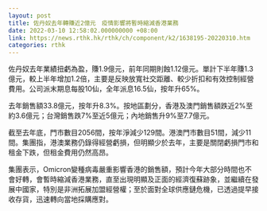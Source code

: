 ```yaml
---
layout: post
title: 佐丹奴去年轉賺近2億元　疫情影響將暫時縮減香港業務
date: 2022-03-10 12:58:02.000000000 +08:00
link: https://news.rthk.hk/rthk/ch/component/k2/1638195-20220310.htm
categories: rthk
---
```


佐丹奴去年業績扭虧為盈，賺1.9億元，前年同期則蝕1.12億元。單計下半年賺1.3億元，較上半年增加1.2倍，主要是反映放寬社交距離、較少折扣和有效控制經營費用。公司派末期息每股10仙，全年派息16.5仙，按年升65%。

去年銷售額33.8億元，按年升8.3%。按地區劃分，香港及澳門銷售額跌近2%至約3.6億元；台灣銷售跌7%至近5億元；內地銷售升9%至7.7億元。

截至去年底，門市數目2056間，按年淨減少129間。港澳門市數目51間，減少11間。集團指，港澳業務仍錄得經營虧損，但明顯少於去年，主要是關閉虧損門市和租金下跌，但租金費用仍然高昂。

集團表示，Omicron變種病毒嚴重影響香港的銷售額，預計今年大部分時間也不會好轉，會暫時縮減香港業務，直至出現明顯及正面的經濟復蘇跡象，並繼續在發展中國家，特別是非洲拓展加盟經營權；至於面對全球供應鏈危機，已透過提早接收存貨，迅速轉向當地採購應對。
